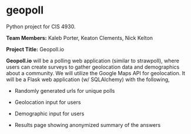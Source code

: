 # geopoll
Python project for CIS 4930.

**Team Members:** Kaleb Porter, Keaton Clements, Nick Kelton

**Project Title:** Geopoll.io

**Geopoll.io** will be a polling web application (similar to strawpoll), where users can create surveys to gather geolocation data and demographics about a community. We will utilize the Google Maps API for geolocation. It will be a Flask web application (w/ SQLAlchemy) with the following,

- Randomly generated urls for unique polls

- Geolocation input for users

- Demographic input for users

- Results page showing anonymized summary of the answers
